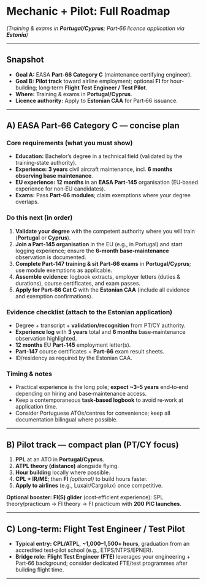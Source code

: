 # Mechanic + Pilot: Full Roadmap

*(Training & exams in **Portugal/Cyprus**; Part‑66 licence application via **Estonia**)*

---

## Snapshot

* **Goal A:** EASA **Part‑66 Category C** (maintenance certifying engineer).
* **Goal B:** **Pilot track** toward airline employment; optional **FI** for hour-building; long‑term **Flight Test Engineer / Test Pilot**.
* **Where:** Training & exams in **Portugal/Cyprus**.
* **Licence authority:** Apply to **Estonian CAA** for Part‑66 issuance.

---

## A) EASA Part‑66 Category C — concise plan

### Core requirements (what you must show)

* **Education:** Bachelor’s degree in a technical field (validated by the training‑state authority).
* **Experience:** **3 years** civil aircraft maintenance, incl. **6 months observing base maintenance**.
* **EU experience:** **12 months** in an **EASA Part‑145** organisation (EU‑based experience for non‑EU candidates).
* **Exams:** Pass **Part‑66 modules**; claim exemptions where your degree overlaps.

### Do this next (in order)

1. **Validate your degree** with the competent authority where you will train (**Portugal** or **Cyprus**).
2. **Join a Part‑145 organisation** in the EU (e.g., in Portugal) and start logging experience; ensure the **6‑month base‑maintenance** observation is documented.
3. **Complete Part‑147 training & sit Part‑66 exams** in **Portugal/Cyprus**; use module exemptions as applicable.
4. **Assemble evidence**: logbook extracts, employer letters (duties & durations), course certificates, and exam passes.
5. **Apply for Part‑66 Cat C** with the **Estonian CAA** (include all evidence and exemption confirmations).

### Evidence checklist (attach to the Estonian application)

* Degree + transcript + **validation/recognition** from PT/CY authority.
* **Experience log** with **3 years** total and **6 months** base‑maintenance observation highlighted.
* **12 months** EU **Part‑145** employment letter(s).
* **Part‑147** course certificates + **Part‑66** exam result sheets.
* ID/residency as required by the Estonian CAA.

### Timing & notes

* Practical experience is the long pole; **expect \~3–5 years** end‑to‑end depending on hiring and base‑maintenance access.
* Keep a contemporaneous **task‑based logbook** to avoid re‑work at application time.
* Consider Portuguese ATOs/centres for convenience; keep all documentation bilingual where possible.

---

## B) Pilot track — compact plan (PT/CY focus)

1. **PPL** at an ATO in **Portugal/Cyprus**.
2. **ATPL theory (distance)** alongside flying.
3. **Hour building** locally where possible.
4. **CPL + IR/ME**; then **FI** *(optional)* to build hours faster.
5. **Apply to airlines** (e.g., Luxair/Cargolux) once competitive.

**Optional booster:** **FI(S) glider** (cost‑efficient experience): SPL theory/practicum → FI theory → FI practicum with **200 PIC launches**.

---

## C) Long‑term: Flight Test Engineer / Test Pilot

* **Typical entry:** **CPL/ATPL**, **\~1,000–1,500+ hours**, graduation from an accredited test‑pilot school (e.g., ETPS/NTPS/EPNER).
* **Bridge role:** **Flight Test Engineer (FTE)** leverages your engineering + Part‑66 background; consider dedicated FTE/test programmes after building flight time.

---

